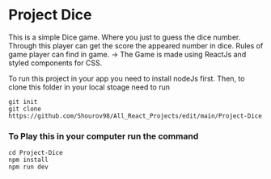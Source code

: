# Project Dice
This is a simple Dice game. Where you just to guess the dice number. Through this player can get the score the appeared number in dice. 
Rules of game player can find in game. 
-> The Game is made using ReactJs and styled components for CSS.


To run this project in your app you need to install nodeJs first. Then, to clone this folder in your local stoage need to run 
```
git init
git clone https://github.com/Shourov98/All_React_Projects/edit/main/Project-Dice
```
### To Play this in your computer run the command
```
cd Project-Dice
npm install
npm run dev
```
